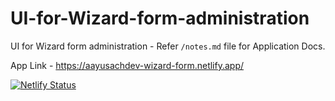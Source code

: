 # UI-for-Wizard-form-administration
UI for Wizard form administration - Refer `/notes.md` file for Application Docs.

App Link - https://aayusachdev-wizard-form.netlify.app/

[![Netlify Status](https://api.netlify.com/api/v1/badges/8fdb68a9-bfbc-442f-87a0-63f407c69777/deploy-status)](https://app.netlify.com/sites/aayusachdev-wizard-form/deploys)